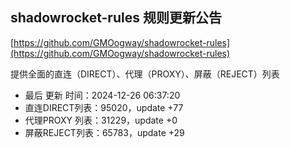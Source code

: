 ## shadowrocket-rules 规则更新公告

[https://github.com/GMOogway/shadowrocket-rules](https://github.com/GMOogway/shadowrocket-rules)

提供全面的直连（DIRECT）、代理（PROXY）、屏蔽（REJECT）列表
- 最后 更新 时间：2024-12-26 06:37:20
- 直连DIRECT列表：95020，update +77
- 代理PROXY 列表：31229，update +0
- 屏蔽REJECT列表：65783，update +29